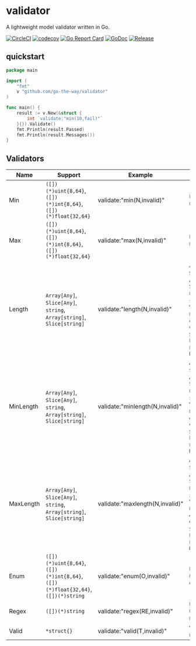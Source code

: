 # validator

A lightweight model validator written in Go.

[![CircleCI](https://circleci.com/gh/go-the-way/validator/tree/main.svg?style=shield)](https://circleci.com/gh/go-the-way/validator/tree/main)
[![codecov](https://codecov.io/gh/go-the-way/validator/branch/main/graph/badge.svg?token=8MAR3J959H)](https://codecov.io/gh/go-the-way/validator)
[![Go Report Card](https://goreportcard.com/badge/github.com/go-the-way/validator)](https://goreportcard.com/report/github.com/go-the-way/validator)
[![GoDoc](https://pkg.go.dev/badge/github.com/go-the-way/validator?status.svg)](https://pkg.go.dev/github.com/go-the-way/validator?tab=doc)
[![Release](https://img.shields.io/github/release/go-the-way/validator.svg?style=flat-square)](https://github.com/go-the-way/validator/releases)

## quickstart
```go
package main

import (
	"fmt"
	v "github.com/go-the-way/validator"
)

func main() {
	result := v.New(&struct {
		int `validate:"min(10,fail)"`
	}{}).Validate()
	fmt.Println(result.Passed)
	fmt.Println(result.Messages())
}
```

## Validators

| Name      | Support                                                                         | Example                         | Description                                                                                                                                                                                  |
|-----------|---------------------------------------------------------------------------------|---------------------------------|----------------------------------------------------------------------------------------------------------------------------------------------------------------------------------------------|
| Min       | `([])(*)uint{8,64}`, `([])(*)int{8,64}`, `([])(*)float{32,64}`                  | validate:"min(N,invalid)"       | `Every value` must be `>= N`                                                                                                                                                                 |
| Max       | `([])(*)uint{8,64}`, `([])(*)int{8,64}`, `([])(*)float{32,64}`                  | validate:"max(N,invalid)"       | `Every value` must be `<= N`                                                                                                                                                                 |
| Length    | `Array[Any]`, `Slice[Any]`, `string`, `Array[string]`, `Slice[string]`          | validate:"length(N,invalid)"    | `Array[Any]` or `Slice[Any]`: `Array` or `Slice's Len` must be `== N` <br/>`string`: `Value's Len` must be `== N`<br/>`Array[string]` or `Slice[string]`: `Every Value's Len` must be `== N` |
| MinLength | `Array[Any]`, `Slice[Any]`, `string`, `Array[string]`, `Slice[string]`          | validate:"minlength(N,invalid)" | `Array[Any]` or `Slice[Any]`: `Array` or `Slice's Len` must be `>= N` <br/>`string`: `Value's Len` must be `>= N`<br/>`Array[string]` or `Slice[string]`: `Every Value's Len` must be `>= N` |
| MaxLength | `Array[Any]`, `Slice[Any]`, `string`, `Array[string]`, `Slice[string]`          | validate:"maxlength(N,invalid)" | `Array[Any]` or `Slice[Any]`: `Array` or `Slice's Len` must be `<= N` <br/>`string`: `Value's Len` must be `<= N`<br/>`Array[string]` or `Slice[string]`: `Every Value's Len` must be `<= N` |
| Enum      | `([])(*)uint{8,64}`, `([])(*)int{8,64}`, `([])(*)float{32,64}`, `([])(*)string` | validate:"enum(O,invalid)"      | `Every value` must be one of `O`                                                                                                                                                             |
| Regex     | `([])(*)string`                                                                 | validate:"regex(RE,invalid)"    | `Every value` must be match `RE`                                                                                                                                                             |
| Valid     | `*struct{}`                                                                     | validate:"valid(T,invalid)"     | `Value` must be not `nil`                                                                                                                                                                    |
